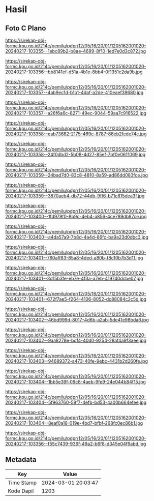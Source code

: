 # Hasil

## Foto C Plano

https://sirekap-obj-formc.kpu.go.id/214c/pemilu/pdpr/12/05/16/20/01/1205162001020-20240217-103355--1ebc89b2-b8ae-4699-8f10-1ed7e0d3c872.jpg

https://sirekap-obj-formc.kpu.go.id/214c/pemilu/pdpr/12/05/16/20/01/1205162001020-20240217-103356--bb8141ef-d51a-4b1e-8bb4-0f1351c2da9b.jpg

https://sirekap-obj-formc.kpu.go.id/214c/pemilu/pdpr/12/05/16/20/01/1205162001020-20240217-103357--4ab9ec1d-b1b1-4daf-a2de-410eaef39680.jpg

https://sirekap-obj-formc.kpu.go.id/214c/pemilu/pdpr/12/05/16/20/01/1205162001020-20240217-103357--a26f6a6c-8271-49ec-9044-59aa7c916522.jpg

https://sirekap-obj-formc.kpu.go.id/214c/pemilu/pdpr/12/05/16/20/01/1205162001020-20240217-103358--eab73682-2175-469c-8787-86eb2fede74c.jpg

https://sirekap-obj-formc.kpu.go.id/214c/pemilu/pdpr/12/05/16/20/01/1205162001020-20240217-103358--24f0dbd2-5b08-4d27-85ef-7bf0e0611069.jpg

https://sirekap-obj-formc.kpu.go.id/214c/pemilu/pdpr/12/05/16/20/01/1205162001020-20240217-103359--24bad7d0-83c8-4810-8a59-ad86dd083fce.jpg

https://sirekap-obj-formc.kpu.go.id/214c/pemilu/pdpr/12/05/16/20/01/1205162001020-20240217-103359--3870aeb4-db72-44db-9ff6-b71c815dea3f.jpg

https://sirekap-obj-formc.kpu.go.id/214c/pemilu/pdpr/12/05/16/20/01/1205162001020-20240217-103400--1fd979f0-8b9c-4eb4-a856-4ce789db87ce.jpg

https://sirekap-obj-formc.kpu.go.id/214c/pemilu/pdpr/12/05/16/20/01/1205162001020-20240217-103400--a4da57a9-7b8d-4a4d-86fc-ba9a23d0dbc3.jpg

https://sirekap-obj-formc.kpu.go.id/214c/pemilu/pdpr/12/05/16/20/01/1205162001020-20240217-103401--760aff83-85a8-4ded-a80b-f8c10b7b3d11.jpg

https://sirekap-obj-formc.kpu.go.id/214c/pemilu/pdpr/12/05/16/20/01/1205162001020-20240217-103401--3d15b3fe-eb7e-4f3a-a7eb-419740dcbe07.jpg

https://sirekap-obj-formc.kpu.go.id/214c/pemilu/pdpr/12/05/16/20/01/1205162001020-20240217-103401--672f7ae5-f264-4106-8052-dc88084c2c5d.jpg

https://sirekap-obj-formc.kpu.go.id/214c/pemilu/pdpr/12/05/16/20/01/1205162001020-20240217-103402--46bd999d-8017-4d6b-a2ab-5de41e98bda6.jpg

https://sirekap-obj-formc.kpu.go.id/214c/pemilu/pdpr/12/05/16/20/01/1205162001020-20240217-103402--9aa8278e-bdf4-40d0-9254-28af4a9f3aee.jpg

https://sirekap-obj-formc.kpu.go.id/214c/pemilu/pdpr/12/05/16/20/01/1205162001020-20240217-103403--94689372-a473-40fe-9ebc-4431b2d260fe.jpg

https://sirekap-obj-formc.kpu.go.id/214c/pemilu/pdpr/12/05/16/20/01/1205162001020-20240217-103404--1bb5e39f-09c8-4aeb-9fe9-24e044b84f15.jpg

https://sirekap-obj-formc.kpu.go.id/214c/pemilu/pdpr/12/05/16/20/01/1205162001020-20240217-103404--5f963760-59f7-4efb-bd53-4a00b664efee.jpg

https://sirekap-obj-formc.kpu.go.id/214c/pemilu/pdpr/12/05/16/20/01/1205162001020-20240217-103404--8eaf0a18-019e-4bd7-bfbf-268fc0ec86b1.jpg

https://sirekap-obj-formc.kpu.go.id/214c/pemilu/pdpr/12/05/16/20/01/1205162001020-20240217-103356--f55c7439-936f-49a2-b6f8-d345e04f9abd.jpg


## Metadata

| Key        | Value               |
| ---------- | ------------------- |
| Time Stamp | 2024-03-01 20:03:47 |
| Kode Dapil | 1203                |



